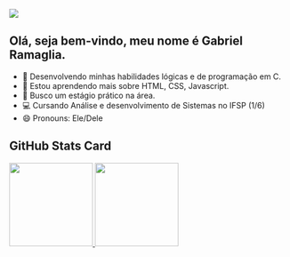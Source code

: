 ![](https://komarev.com/ghpvc/?username=gabrielramaglia&color=green)

## Olá, seja bem-vindo, meu nome é Gabriel Ramaglia. 


- 🔭 Desenvolvendo minhas habilidades lógicas e de programação em C.
- 🌱 Estou aprendendo mais sobre HTML, CSS, Javascript.
- 👯 Busco um estágio prático na área. 
- 💻 Cursando Análise e desenvolvimento de Sistemas no IFSP (1/6)
- 😄 Pronouns: Ele/Dele


 ## GitHub Stats Card
 <div>
  <a href="https://github.com/gabrielramaglia">
  <img height="150em" src="https://github-readme-stats.vercel.app/api?username=gabrielramaglia&show_icons=true&theme=dracula&include_all_commits=true&count_private=true"/>
  <img height="150em" src="https://github-readme-stats.vercel.app/api/top-langs/?username=gabrielramaglia&layout=compact&langs_count=16&theme=dracula"/>
</div>
<div style="display: inline_block"><br>





